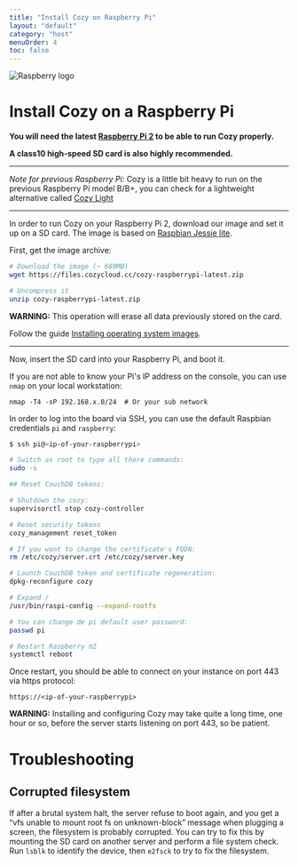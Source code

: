 ```yaml
---
title: "Install Cozy on Raspberry Pi"
layout: "default"
category: "host"
menuOrder: 4
toc: false
---
```



<div class="install-inner-logo"> 
<img alt="Raspberry logo" src="/assets/images/raspberry-logo.png">
</div>

# Install Cozy on a Raspberry Pi

**You will need the latest [Raspberry Pi 2](http://en.wikipedia.org/wiki/Raspberry_Pi) to be able to run Cozy properly.**   

**A class10 high-speed SD card is also highly recommended.**

---

*Note for previous Raspberry Pi:* Cozy is a little bit heavy to run on the previous Raspberry Pi model B/B+, you can check for a
lightweight alternative called
[Cozy Light](https://github.com/cozy-labs/cozy-light)

---

In order to run Cozy on your Raspberry Pi 2, download our image and set it up
on a SD card.
The image is based on [Raspbian Jessie lite](https://www.raspberrypi.org/downloads/raspbian/).

First, get the image archive:

```bash
# Download the image (~ 680MB)
wget https://files.cozycloud.cc/cozy-raspberrypi-latest.zip

# Uncompress it
unzip cozy-raspberrypi-latest.zip
```

**WARNING:** This operation will erase all data previously stored on the card.

Follow the guide [Installing operating system images](https://www.raspberrypi.org/documentation/installation/installing-images/README.md).

---

Now, insert the SD card into your Raspberry Pi, and boot it.

If you are not able to know your Pi's IP address on the console, you can use
`nmap` on your local workstation:

```
nmap -T4 -sP 192.168.x.0/24  # Or your sub network
```

In order to log into the board via SSH, you can use the default Raspbian credentials
```pi``` and ```raspberry```:

```bash
$ ssh pi@<ip-of-your-raspberrypi>

# Switch as root to type all there commands:
sudo -s

## Reset CouchDB tokens:

# Shutdown the cozy:
supervisorctl stop cozy-controller

# Reset security tokens
cozy_management reset_token

# If you want to change the certificate's FQDN:
rm /etc/cozy/server.crt /etc/cozy/server.key

# Launch CouchDB token and certificate regeneration:
dpkg-reconfigure cozy

# Expand /
/usr/bin/raspi-config --expand-rootfs

# You can change de pi default user password:
passwd pi

# Restart Raspberry π2
systemctl reboot
```

Once restart, you should be able to connect on your instance on port 443 via
https protocol:

`https://<ip-of-your-raspberrypi>`

**WARNING:** Installing and configuring Cozy may take quite a long time, one
hour or so, before the server starts listening on port 443, so be patient.

# Troubleshooting

## Corrupted filesystem

If after a brutal system halt, the server refuse to boot again, and you get a “vfs unable to mount root fs on unknown-block” message when plugging a screen, the filesystem is probably corrupted. You can try to fix this by mounting the SD card on another server and perform a file system check. Run `lsblk` to identify the device, then `e2fsck` to try to fix the filesystem. 

